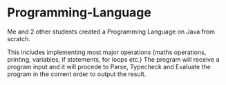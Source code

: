 # Programming-Language
Me and 2 other students created a Programming Language on Java from scratch.

This includes implementing most major operations (maths operations, printing, variables, if statements, for loops etc.)
The program will receive a program input and it will procede to Parse, Typecheck and Evaluate the program in the corrent order to output the result.
